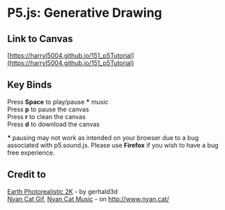 P5.js: Generative Drawing
==========
Link to Canvas
-------
[https://harryl5004.github.io/151_p5Tutorial](https://harryl5004.github.io/151_p5Tutorial)

Key Binds
-------
Press **Space** to play/pause **\*** music  
Press **p** to pause the canvas  
Press **r** to clean the canvas  
Press **d** to download the canvas  

**\*** pausing may not work as intended on your browser due to a bug associated with p5.sound.js. Please use **Firefox** if you wish to have a bug free experience.

Credit to
----
[Earth Photorealistic 2K](https://free3d.com/3d-model/earth-photorealistic-2k-927613.html) - by gerhald3d  
[Nyan Cat Gif](http://www.nyan.cat/), [Nyan Cat Music](http://www.nyan.cat/) - on http://www.nyan.cat/
